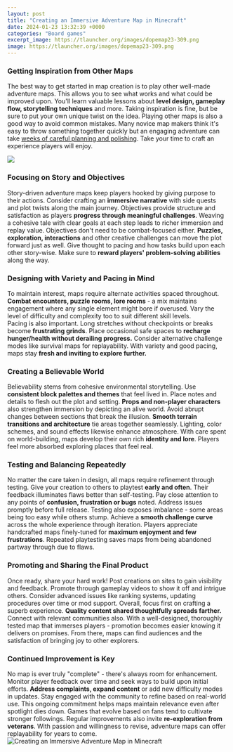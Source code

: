 ```yaml
---
layout: post
title: "Creating an Immersive Adventure Map in Minecraft"
date: 2024-01-23 13:32:39 +0000
categories: "Board games"
excerpt_image: https://tlauncher.org/images/dopemap23-309.png
image: https://tlauncher.org/images/dopemap23-309.png
---
```


### Getting Inspiration from Other Maps
The best way to get started in map creation is to play other well-made adventure maps. This allows you to see what works and what could be improved upon. You'll learn valuable lessons about **level design, gameplay flow, storytelling techniques** and more. Taking inspiration is fine, but be sure to put your own unique twist on the idea. 
Playing other maps is also a good way to avoid common mistakes. Many novice map makers think it's easy to throw something together quickly but an engaging adventure can take [weeks of careful planning and polishing](https://store.fi.io.vn/toy-poodle-dog-lover-heart-shape-toy-poodle-valentines-day). Take your time to craft an experience players will enjoy.

![](https://static.planetminecraft.com/files/image/minecraft/project/2020/613/13427496_xl.jpg)
### Focusing on Story and Objectives  
Story-driven adventure maps keep players hooked by giving purpose to their actions. Consider crafting an **immersive narrative** with side quests and plot twists along the main journey. Objectives provide structure and satisfaction as players **progress through meaningful challenges**. Weaving a cohesive tale with clear goals at each step leads to richer immersion and replay value.
Objectives don't need to be combat-focused either. **Puzzles, exploration, interactions** and other creative challenges can move the plot forward just as well. Give thought to pacing and how tasks build upon each other story-wise. Make sure to **reward players' problem-solving abilities** along the way.
### Designing with Variety and Pacing in Mind
To maintain interest, maps require alternate activities spaced throughout. **Combat encounters, puzzle rooms, lore rooms** - a mix maintains engagement where any single element might bore if overused. Vary the level of difficulty and complexity too to suit different skill levels.   
Pacing is also important. Long stretches without checkpoints or breaks become **frustrating grinds**. Place occasional safe spaces to **recharge hunger/health without derailing progress.** Consider alternative challenge modes like survival maps for replayability. With variety and good pacing, maps stay **fresh and inviting to explore further.**
### Creating a Believable World 
Believability stems from cohesive environmental storytelling. Use **consistent block palettes and themes** that feel lived in. Place notes and details to flesh out the plot and setting. **Props and non-player characters** also strengthen immersion by depicting an alive world.
Avoid abrupt changes between sections that break the illusion. **Smooth terrain transitions and architecture** tie areas together seamlessly. Lighting, color schemes, and sound effects likewise enhance atmosphere. With care spent on world-building, maps develop their own rich **identity and lore**. Players feel more absorbed exploring places that feel real.
### Testing and Balancing Repeatedly  
No matter the care taken in design, all maps require refinement through testing. Give your creation to others to playtest **early and often**. Their feedback illuminates flaws better than self-testing. Pay close attention to any points of **confusion, frustration or bugs** noted. Address issues promptly before full release.
Testing also exposes imbalance - some areas being too easy while others stump. Achieve a **smooth challenge curve** across the whole experience through iteration. Players appreciate handcrafted maps finely-tuned for **maximum enjoyment and few frustrations**. Repeated playtesting saves maps from being abandoned partway through due to flaws.
### Promoting and Sharing the Final Product
Once ready, share your hard work! Post creations on sites to gain visibility and feedback. Promote through gameplay videos to show it off and intrigue others. Consider advanced issues like ranking systems, updating procedures over time or mod support. 
Overall, focus first on crafting a superb experience. **Quality content shared thoughtfully spreads farther.** Connect with relevant communities also. With a well-designed, thoroughly tested map that immerses players - promotion becomes easier knowing it delivers on promises. From there, maps can find audiences and the satisfaction of bringing joy to other explorers.
### Continued Improvement is Key
No map is ever truly "complete" - there's always room for enhancement. Monitor player feedback over time and seek ways to build upon initial efforts. **Address complaints, expand content** or add new difficulty modes in updates. Stay engaged with the community to refine based on real-world use. 
This ongoing commitment helps maps maintain relevance even after spotlight dies down. Games that evolve based on fans tend to cultivate stronger followings. Regular improvements also invite **re-exploration from veterans**. With passion and willingness to revise, adventure maps can offer replayability for years to come.
![Creating an Immersive Adventure Map in Minecraft](https://tlauncher.org/images/dopemap23-309.png)